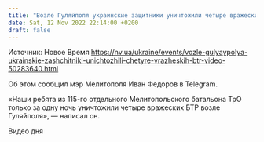 ```yaml
---
title: "Возле Гуляйполя украинские защитники уничтожили четыре вражеских БТР — видео"
date: Sat, 12 Nov 2022 22:14:00 +0200
draft: false
---
```

Источник: Новое Время https://nv.ua/ukraine/events/vozle-gulyaypolya-ukrainskie-zashchitniki-unichtozhili-chetyre-vrazheskih-btr-video-50283640.html


Об этом сообщил мэр Мелитополя Иван Федоров в Telegram.

«Наши ребята из 115-го отдельного Мелитопольского батальона ТрО только за одну ночь уничтожили четыре вражеских БТР возле Гуляйполя», — написал он.

 Видео дня   
